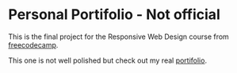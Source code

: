 # Personal Portifolio - Not official

This is the final project for the Responsive Web Design course
from [freecodecamp](https://www.freecodecamp.org).

This one is not well polished but check out my real [portifolio](https://nathan2801.github.io).
